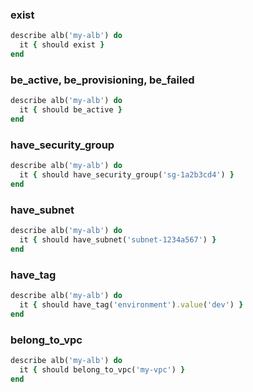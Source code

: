### exist

```ruby
describe alb('my-alb') do
  it { should exist }
end
```

### be_active, be_provisioning, be_failed

```ruby
describe alb('my-alb') do
  it { should be_active }
end
```

### have_security_group

```ruby
describe alb('my-alb') do
  it { should have_security_group('sg-1a2b3cd4') }
end
```

### have_subnet

```ruby
describe alb('my-alb') do
  it { should have_subnet('subnet-1234a567') }
end
```

### have_tag

```ruby
describe alb('my-alb') do
  it { should have_tag('environment').value('dev') }
end
```

### belong_to_vpc

```ruby
describe alb('my-alb') do
  it { should belong_to_vpc('my-vpc') }
end
```
